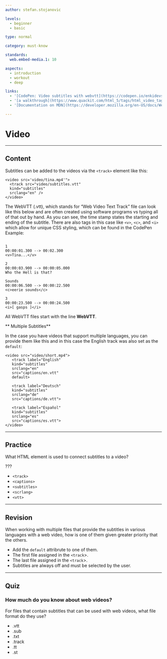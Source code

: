```yaml
---
author: stefan.stojanovic

levels:
  - beginner
  - basic

type: normal

category: must-know

standards:
  web.embed-media.1: 10

aspects:
  - introduction
  - workout
  - deep

links:
  - '[CodePen: Video subtitles with webvtt](https://codepen.io/enkidevs/pen/YjPYKm){code}'
  - '[a walkthrough](https://www.quackit.com/html_5/tags/html_video_tag.cfm){website}'
  - '[Documentation on MDN](https://developer.mozilla.org/en-US/docs/Web/HTML/Element/video){documentation}'

---
```

# Video
---
## Content

Subtitles can be added to the videos via the `<track>` element like this:

```
<video src='video/tina.mp4'">
  <track src="video/subtitles.vtt"
  kind="subtitles"
  srclang="en" />
</video>

```

The WebVTT (.vtt), which stands for “Web Video Text Track” file can look like this below and are often created using software programs vs typing all of that out by hand. As you can see, the time stamp states the starting and ending of the subtitle. There are also tags in this case like `<v>`, `<c>`, and `<i>` which allow for unique CSS styling, which can be found in the CodePen Example:  

```WEBVTT

1
00:00:01.300 --> 00:02.300 
<v>Tina...</v>

2
00:00:03.900 --> 00:00:05.000 
Who the Hell is that?

Sounds
00:00:06.500 --> 00:00:22.500 
<c>eerie sounds</c>

3
00:00:23.500 --> 00:00:24.500 
<i>[ gasps ]</i>

```

<!--[View CodePen](https://codepen.io/enkidevs/pen/YjPYKm)-->

All WebVTT files start with the line **WebVTT**.

** Multiple Subtitles**

In the case you have videos that support multiple languages, you can provide them like this and in this case the English track was also set as the `default`: 

```
<video src="video/short.mp4">
   <track label="English"
   kind="subtitles"
   srclang="en" 
   src="captions/en.vtt"
   default>
   
   <track label="Deutsch"
   kind="subtitles"
   srclang="de"
   src="captions/de.vtt">
   
   <track label="Español"
   kind="subtitles"
   srclang="es"
   src="captions/es.vtt">
</video>
```

---
## Practice

What HTML element is used to connect subtitles to a video?

???

* `<track>`
* `<captions>`
* `<subtitles>`
* `<scrlang>`
* `<vtt>`


---
## Revision

When working with multiple files that provide the subtitles in various languages with a web video, how is one of them given greater priority that the others. 

* Add the `default` attribrute to one of them.
* The first file assigned in the `<track`>.
* The last file assigned in the `<track`>.
* Subtitles are always off and must be selected by the user.


---
## Quiz

### How much do you know about web videos?

For files that contain subtitles that can be used with web videos, what file format do they use?

* .vtt
* .sub
* .txt
* .track
* .tt
* .st